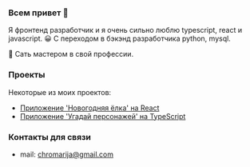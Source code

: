 ### Всем привет 👋

Я фронтенд разработчик и я очень сильно люблю typescript, react и javascript. 😀
С переходом в бэкэнд разработчика python, mysql.

💭 Сать мастером в свой профессии.

### Проекты

Некоторые из моих проектов:

- [Приложение 'Новогодняя ёлка' на React](https://chromari-christmas-2.netlify.app/)
- [Приложение 'Угадай персонажей' на TypeScript](https://rolling-scopes-school.github.io/chromari-JSFE2021Q3/art-quiz/)

### Контакты для связи

- mail: chromarija@gmail.com
